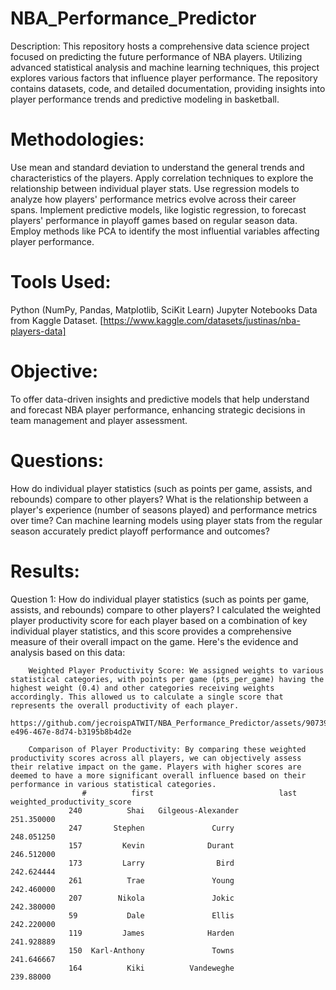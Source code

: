 # NBA_Performance_Predictor
Description:
This repository hosts a comprehensive data science project focused on predicting the future performance of NBA players. Utilizing advanced statistical analysis and machine learning techniques, this project explores various factors that influence player performance. The repository contains datasets, code, and detailed documentation, providing insights into player performance trends and predictive modeling in basketball.

# Methodologies:
Use mean and standard deviation to understand the general trends and characteristics of the players.
Apply correlation techniques to explore the relationship between individual player stats.
Use regression models to analyze how players' performance metrics evolve across their career spans.
Implement predictive models, like logistic regression, to forecast players' performance in playoff games based on regular season data.
Employ methods like PCA to identify the most influential variables affecting player performance.


# Tools Used:
Python (NumPy, Pandas, Matplotlib, SciKit Learn)
Jupyter Notebooks
Data from Kaggle Dataset. [https://www.kaggle.com/datasets/justinas/nba-players-data]

# Objective:
To offer data-driven insights and predictive models that help understand and forecast NBA player performance, enhancing strategic decisions in team management and player assessment.

# Questions:
How do individual player statistics (such as points per game, assists, and rebounds) compare to other players?
What is the relationship between a player's experience (number of seasons played) and performance metrics over time?
Can machine learning models using player stats from the regular season accurately predict playoff performance and outcomes?

# Results: 
Question 1: How do individual player statistics (such as points per game, assists, and rebounds) compare to other players?
  I calculated the weighted player productivity score for each player based on a combination of key individual player statistics, and this score provides a comprehensive  measure of their overall impact on the game. Here's the evidence and analysis based on this data:
	
		Weighted Player Productivity Score: We assigned weights to various statistical categories, with points per game (pts_per_game) having the highest weight (0.4) and other categories receiving weights accordingly. This allowed us to calculate a single score that represents the overall productivity of each player.
		https://github.com/jecroispATWIT/NBA_Performance_Predictor/assets/90739973/d765b848-e496-467e-8d74-b3195b8b4d2e
	
		Comparison of Player Productivity: By comparing these weighted productivity scores across all players, we can objectively assess their relative impact on the game. Players with higher scores are deemed to have a more significant overall influence based on their performance in various statistical categories.
					#          first 							last  					weighted_productivity_score
				 240          Shai   Gilgeous-Alexander                   251.350000
				 247       Stephen               Curry                   248.051250
				 157         Kevin              Durant                   246.512000
				 173         Larry                Bird                   242.624444
				 261          Trae               Young                   242.460000
				 207        Nikola               Jokic                   242.380000
				 59           Dale               Ellis                   242.220000
				 119         James              Harden                   241.928889
				 150  Karl-Anthony               Towns                   241.646667
				 164          Kiki          Vandeweghe                   239.88000
		

